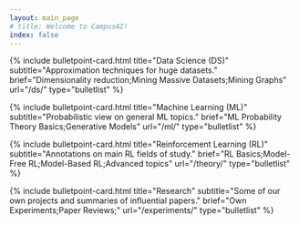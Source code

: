 ```yaml
---
layout: main_page
# title: Welcome to CampusAI!
index: false
---
```

<div class="container">
<div class="row" markdown="1">
<div class="col-12" markdown="1">
<!-- CampusAI is an artificial intelligence content website with (currently) 35+ articles, mainly focused on Reinforcement Learning. -->
<!-- ## Content -->

{% include bulletpoint-card.html title="Data Science (DS)"
subtitle="Approximation techniques for huge datasets."
brief="Dimensionality reduction;Mining Massive Datasets;Mining Graphs"
url="/ds/" type="bulletlist" %}

{% include bulletpoint-card.html title="Machine Learning (ML)"
subtitle="Probabilistic view on general ML topics."
brief="ML Probability Theory Basics;Generative Models"
url="/ml/" type="bulletlist" %}

{% include bulletpoint-card.html title="Reinforcement Learning (RL)"
subtitle="Annotations on main RL fields of study."
brief="RL Basics;Model-Free RL;Model-Based RL;Advanced topics"
url="/theory/" type="bulletlist" %}

{% include bulletpoint-card.html title="Research"
subtitle="Some of our own projects and summaries of influential papers."
brief="Own Experiments;Paper Reviews;"
url="/experiments/" type="bulletlist" %}
</div>
</div> <!-- Closing row -->
